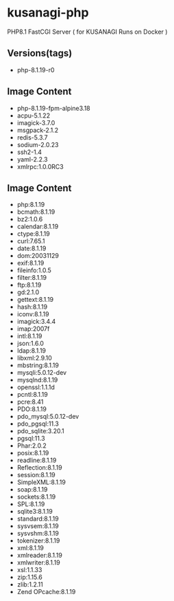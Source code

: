 # kusanagi-php
PHP8.1 FastCGI Server ( for KUSANAGI Runs on Docker )

## Versions(tags)
- php-8.1.19-r0

## Image Content
- php-8.1.19-fpm-alpine3.18
- acpu-5.1.22
- imagick-3.7.0
- msgpack-2.1.2
- redis-5.3.7
- sodium-2.0.23
- ssh2-1.4
- yaml-2.2.3
- xmlrpc:1.0.0RC3

## Image Content
- php:8.1.19
- bcmath:8.1.19
- bz2:1.0.6
- calendar:8.1.19
- ctype:8.1.19
- curl:7.65.1
- date:8.1.19
- dom:20031129
- exif:8.1.19
- fileinfo:1.0.5
- filter:8.1.19
- ftp:8.1.19
- gd:2.1.0
- gettext:8.1.19
- hash:8.1.19
- iconv:8.1.19
- imagick:3.4.4
- imap:2007f
- intl:8.1.19
- json:1.6.0
- ldap:8.1.19
- libxml:2.9.10
- mbstring:8.1.19
- mysqli:5.0.12-dev
- mysqlnd:8.1.19
- openssl:1.1.1d
- pcntl:8.1.19
- pcre:8.41
- PDO:8.1.19
- pdo_mysql:5.0.12-dev
- pdo_pgsql:11.3
- pdo_sqlite:3.20.1
- pgsql:11.3
- Phar:2.0.2
- posix:8.1.19
- readline:8.1.19
- Reflection:8.1.19
- session:8.1.19
- SimpleXML:8.1.19
- soap:8.1.19
- sockets:8.1.19
- SPL:8.1.19
- sqlite3:8.1.19
- standard:8.1.19
- sysvsem:8.1.19
- sysvshm:8.1.19
- tokenizer:8.1.19
- xml:8.1.19
- xmlreader:8.1.19
- xmlwriter:8.1.19
- xsl:1.1.33
- zip:1.15.6
- zlib:1.2.11
- Zend OPcache:8.1.19

